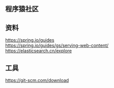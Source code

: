 ## 程序猿社区

## 资料

https://spring.io/guides  
https://spring.io/guides/gs/serving-web-content/  
https://elasticsearch.cn/explore  

## 工具
https://git-scm.com/download  






